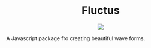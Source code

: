 <h1 align="center">Fluctus</h1>

<p align="center"><img src="https://eagleappteam.com/images/waves.png"></p>

A Javascript package fro creating beautiful wave forms.
